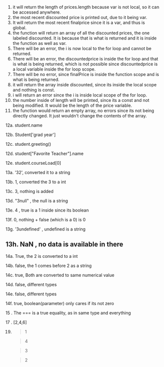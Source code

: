 1. it will return the length of prices.length because var is not local, so it can be accessed anywhere.
2. the most recent discounted price is printed out, due to it being var.
3. It will return the most recent finalprice since it is a var, and thus is global.
4. the function will return an array of all the discounted prices, the one labeled discounted. It is because that is what is returned and it is inside the function as well as var.
5. There will be an error, the i is now local to the for loop and cannot be returned.
6. There will be an error, the discountedprice is inside the for loop and that is what is being returned, which is not possible since discountedprice is a local variable inside the for loop scope.
7. There will be no error, since finalPrice is inside the function scope and is what is being returned.
8. it will return the array inside discounted, since its inside the local scope and nothing is const.
9. i will return an error since the i is inside local scope of the for loop.
10. the number inside of length will be printed, since its a const and not being modified. It would be the length of the price variable.
11. the function would return an empty array, no errors since its not being directly changed. It just wouldn't change the contents of the array.
<!-- Picture then question -->

12a. student.name

12b. Student['grad year']

12c. student.greeting()

12d. student["Favorite Teacher"].name

12e. student.courseLoad[0]

13a. '32', converted it to a string

13b. 1, converted the 3 to a int

13c. 3, nothing is added

13d. "3null" , the null is a string

13e. 4 , true is a 1 inside since its boolean

13f. 0, nothing + false (which is a 0) is 0

13g. '3undefined' , undefined is a string

13h. NaN , no data is available in there 
----------------------------
14a. True, the 2 is converted to a int

14b. false, the 1 comes before 2 as a string

14c. true, Both are converted to same numerical value

14d. false, different types

14e. false, different types

14f. true, boolean(parameter) only cares if its not zero

15 . The === is a true equality, as in same type and everything


 17 . [2,4,6]

19. 
    >1
 
    >4  

    >3

    >2
